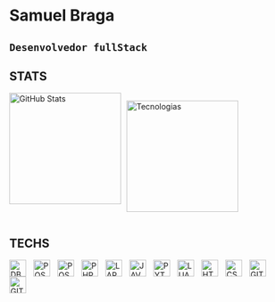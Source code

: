 # Samuel Braga


**`Desenvolvedor fullStack`**
---

## STATS


<div style="display: flex; gap: 10px;">
  <img 
    alt="GitHub Stats" 
    height="200" 
    src="https://github-readme-stats.vercel.app/api?username=Moriarthyy&show_icons=true&include_all_commits=true&theme=dark" 
  />

  <img 
    alt="Tecnologias" 
    height="200" 
    src="https://github-readme-stats.vercel.app/api/top-langs/?username=Moriarthyy&layout=compact&custom_title=Techs&langs_count=9&theme=dark"
  />
</div>

## TECHS

<img 
    align="left"
    alt="DBEAVER"
    title="DBEAVER"
    width="30px"
    style="padding-right:10px;"
src="https://cdn.jsdelivr.net/gh/devicons/devicon@latest/icons/dbeaver/dbeaver-original.svg" />
<img 
    align="left"
    alt="POSTGRES"
    title="POSTGRES"
    width="30px"
    style="padding-right:10px;"
src="https://cdn.jsdelivr.net/gh/devicons/devicon@latest/icons/postgresql/postgresql-original.svg" />
<img 
    align="left"
    alt="POSTMAN"
    title="POSTMAN"
    width="30px"
    style="padding-right:10px;"
src="https://cdn.jsdelivr.net/gh/devicons/devicon@latest/icons/postman/postman-original.svg" />
<img 
    align="left"
    alt="PHP"
    title="PHP"
    width="30px"
    style="padding-right:10px;"
src="https://cdn.jsdelivr.net/gh/devicons/devicon@latest/icons/php/php-original.svg" />
<img 
    align="left"
    alt="LARAVEL"
    title="LARAVEL"
    width="30px"
    style="padding-right:10px;"
src="https://cdn.jsdelivr.net/gh/devicons/devicon@latest/icons/laravel/laravel-original.svg" />
<img 
    align="left"
    alt="JAVASCRIPT"
    title="JAVASCRIPT"
    width="30px"
    style="padding-right:10px;"
src="https://cdn.jsdelivr.net/gh/devicons/devicon@latest/icons/javascript/javascript-original.svg" />
<img 
    align="left"
    alt="PYTHON"
    title="PYTHON"
    width="30px"
    style="padding-right:10px;"
src="https://cdn.jsdelivr.net/gh/devicons/devicon@latest/icons/python/python-original.svg" />
<img 
    align="left"
    alt="LUA"
    title="LUA"
    width="30px"
    style="padding-right:10px;"
src="https://cdn.jsdelivr.net/gh/devicons/devicon@latest/icons/lua/lua-original.svg" />
<img 
    align="left"
    alt="HTML"
    title="HTML"
    width="30px"
    style="padding-right:10px;"
src="https://cdn.jsdelivr.net/gh/devicons/devicon@latest/icons/html5/html5-original.svg" />
<img 
    align="left"
    alt="CSS"
    title="CSS"
    width="30px"
    style="padding-right:10px;"
src="https://cdn.jsdelivr.net/gh/devicons/devicon@latest/icons/css3/css3-original.svg" />
<img 
    align="left"
    alt="GIT"
    title="GIT"
    width="30px"
    style="padding-right:10px;"
src="https://cdn.jsdelivr.net/gh/devicons/devicon@latest/icons/git/git-original.svg" />
<img 
    align="left"
    alt="GITLAB"
    title="GITLAB"
    width="30px"
    style="padding-right:10px;"
src="https://cdn.jsdelivr.net/gh/devicons/devicon@latest/icons/gitlab/gitlab-original.svg" />

